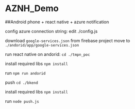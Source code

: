 # AZNH_Demo
##Android phone + react native + azure notification

config azure connection string:
edit ./config.js


download `google-services.json` from firebase project
move to `./andorid/app/google-services.json`

run react native on andorid:
`cd ./tmpn_poc`

install required libs
`npm install`

run
`npm run andorid`

push
`cd ./bkend`

install required libs
`npm install`

run
`node push.js`
